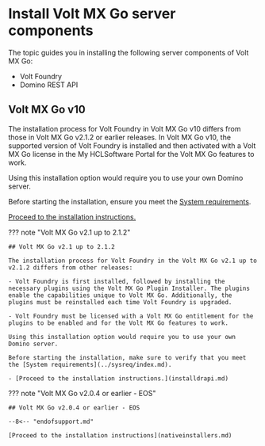 # Install Volt MX Go server components

The topic guides you in installing the following server components of Volt MX Go:

- Volt Foundry
- Domino REST API

## Volt MX Go v10

The installation process for Volt Foundry in Volt MX Go v10 differs from those in Volt MX Go v2.1.2 or earlier releases. In Volt MX Go v10, the supported version of Volt Foundry is installed and then activated with a Volt MX Go license in the My HCLSoftware Portal for the Volt MX Go features to work.

Using this installation option would require you to use your own Domino server.

Before starting the installation, ensure you meet the [System requirements](../sysreq/index.md).  

[Proceed to the installation instructions.](installv10.md)

??? note "Volt MX Go v2.1 up to 2.1.2"

    ## Volt MX Go v2.1 up to 2.1.2

    The installation process for Volt Foundry in the Volt MX Go v2.1 up to v2.1.2 differs from other releases:

    - Volt Foundry is first installed, followed by installing the necessary plugins using the Volt MX Go Plugin Installer. The plugins enable the capabilities unique to Volt MX Go. Additionally, the plugins must be reinstalled each time Volt Foundry is upgraded.

    - Volt Foundry must be licensed with a Volt MX Go entitlement for the plugins to be enabled and for the Volt MX Go features to work.

    Using this installation option would require you to use your own Domino server.

    Before starting the installation, make sure to verify that you meet the [System requirements](../sysreq/index.md).  

    - [Proceed to the installation instructions.](installdrapi.md)

??? note "Volt MX Go v2.0.4 or earlier - EOS"

    ## Volt MX Go v2.0.4 or earlier - EOS

    --8<-- "endofsupport.md"

    [Proceed to the installation instructions](nativeinstallers.md)
